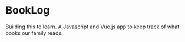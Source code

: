 # BookLog
Building this to learn. A Javascript and Vue.js app to keep track of what books our family reads.
